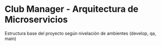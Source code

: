 # Club Manager - Arquitectura de Microservicios
Estructura base del proyecto según nivelación de ambientes (develop, qa, main)
